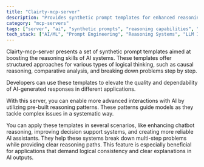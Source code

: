 ```yaml
---
title: "Clairty-mcp-server"
description: "Provides synthetic prompt templates for enhanced reasoning in AI workflows, enabling structured thinking and problem-solving approaches."
category: "mcp-servers"
tags: ["server", "ai", "synthetic prompts", "reasoning capabilities", "logical thinking", "explainable AI"]
tech_stack: ["AI/ML", "Prompt Engineering", "Reasoning Systems", "LLM Integration", "Chatbot Development", "Decision Support Systems"]
---
```


Clairty-mcp-server presents a set of synthetic prompt templates aimed at boosting the reasoning skills of AI systems. These templates offer structured approaches for various types of logical thinking, such as causal reasoning, comparative analysis, and breaking down problems step by step.

Developers can use these templates to elevate the quality and dependability of AI-generated responses in different applications. 

With this server, you can enable more advanced interactions with AI by utilizing pre-built reasoning patterns. These patterns guide models as they tackle complex issues in a systematic way. 

You can apply these templates in several scenarios, like enhancing chatbot reasoning, improving decision support systems, and creating more reliable AI assistants. They help these systems break down multi-step problems while providing clear reasoning paths. This feature is especially beneficial for applications that demand logical consistency and clear explanations in AI outputs.